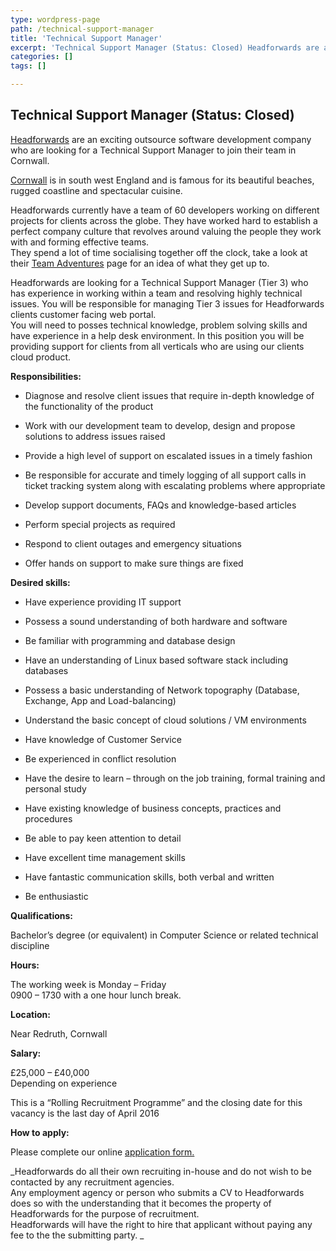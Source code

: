```yaml
---
type: wordpress-page
path: /technical-support-manager
title: 'Technical Support Manager'
excerpt: 'Technical Support Manager (Status: Closed) Headforwards are an exciting outsource software development company who are looking for a Technical Support Manager to join their team in Cornwall. Cornwall is in south west England and is famous for its beautiful beaches, rugged coastline and spectacular cuisine. Headforwards currently have a team of 60 developers working on …'
categories: []
tags: []

---
```

Technical Support Manager (Status: Closed)
------------------------------------------

[Headforwards](http://www.headforwards.com/) are an exciting outsource software development company who are looking for a Technical Support Manager to join their team in Cornwall.

[Cornwall](http://www.lonelyplanet.com/england/southwest-england/cornwall) is in south west England and is famous for its beautiful beaches, rugged coastline and spectacular cuisine.

Headforwards currently have a team of 60 developers working on different projects for clients across the globe. They have worked hard to establish a perfect company culture that revolves around valuing the people they work with and forming effective teams.  
They spend a lot of time socialising together off the clock, take a look at their [Team Adventures](http://www.headforwards.com/category/team-adventures/) page for an idea of what they get up to.

Headforwards are looking for a Technical Support Manager (Tier 3) who has experience in working within a team and resolving highly technical issues. You will be responsible for managing Tier 3 issues for Headforwards clients customer facing web portal.  
You will need to posses technical knowledge, problem solving skills and have experience in a help desk environment. In this position you will be providing support for clients from all verticals who are using our clients cloud product.

**Responsibilities:**

*   Diagnose and resolve client issues that require in-depth knowledge of the functionality of the product

*   Work with our development team to develop, design and propose solutions to address issues raised
*   Provide a high level of support on escalated issues in a timely fashion
*   Be responsible for accurate and timely logging of all support calls in ticket tracking system along with escalating problems where appropriate
*   Develop support documents, FAQs and knowledge-based articles
*   Perform special projects as required
*   Respond to client outages and emergency situations
*   Offer hands on support to make sure things are fixed

**Desired skills:**

*   Have experience providing IT support
*   Possess a sound understanding of both hardware and software
*   Be familiar with programming and database design
*   Have an understanding of Linux based software stack including databases
*   Possess a basic understanding of Network topography (Database, Exchange, App and Load-balancing)
*   Understand the basic concept of cloud solutions / VM environments
*   Have knowledge of Customer Service
*   Be experienced in conflict resolution
*   Have the desire to learn – through on the job training, formal training and personal study
*   Have existing knowledge of business concepts, practices and procedures
*   Be able to pay keen attention to detail
*   Have excellent time management skills  
    
*   Have fantastic communication skills, both verbal and written
*   Be enthusiastic

**Qualifications:**

Bachelor’s degree (or equivalent) in Computer Science or related technical discipline

**Hours:**

The working week is Monday – Friday  
0900 – 1730 with a one hour lunch break.

**Location:**

Near Redruth, Cornwall

**Salary:**

£25,000 – £40,000  
Depending on experience

This is a “Rolling Recruitment Programme” and the closing date for this vacancy is the last day of April 2016

**How to apply:**

Please complete our online [application form.](http://www.headforwards.com/careers/application-form/)

_Headforwards do all their own recruiting in-house and do not wish to be contacted by any recruitment agencies.  
Any employment agency or person who submits a CV to Headforwards does so with the understanding that it becomes the property of Headforwards for the purpose of recruitment.  
Headforwards will have the right to hire that applicant without paying any fee to the the submitting party. _
